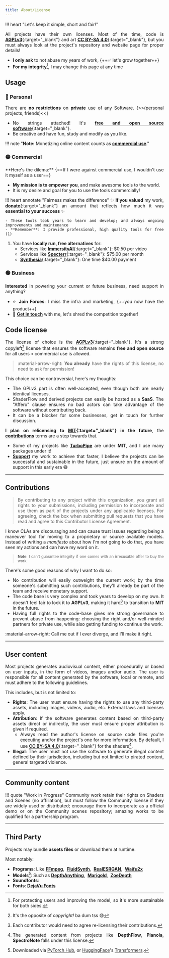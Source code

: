 ```yaml
---
title: About/License
---
```


<div markdown annotate style="text-align: justify">

!!! heart "Let's keep it simple, short and fair!"

All projects have their own licenses. Most of the time, code is [**AGPLv3**](https://www.tldrlegal.com/license/gnu-affero-general-public-license-v3-agpl-3-0){:target="_blank"} and art [**CC BY-SA 4.0**](https://creativecommons.org/licenses/by-sa/4.0/deed.en){:target="_blank"}, but you must always look at the project's repository and website page for proper details!

- **I only ask** to not abuse my years of work, {++✅ let's grow together++}
- **For my integrity**[^integrity], I may change this page at any time

[^integrity]: For protecting users and improving the model, so it's more sustainable for both sides.

## Usage

### 🔴 Personal
There are **no restrictions** on **private** use of any Software. {>>(personal projects, friends)<<}

- No strings attached! It's [**free and open source software**](https://en.wikipedia.org/wiki/Free_and_open-source_software){:target="_blank"}.
- Be creative and have fun, study and modify as you like.

!!! note "**Note:** Monetizing online content counts as [**commercial use**](#commercial-use)."

### 🟡 Commercial
<div class="annotate" markdown>
**Here's the dilema:** {==If I were against commercial use, I wouldn't use it myself as a user==}

- **My mission is to empower you**, and make awesome tools to the world.
- It is my desire and goal for you to use the tools commercially!

!!! heart annotate "Fairness makes the difference"
    ✨ **If you valued** my work, [**donate**](site:about/sponsors){:target="_blank"} an amount that reflects how much it was **essential to your success** ✨

    - These tools took years to learn and develop; and always ongoing improvements and maintenance
    - **Remember**: I provide professional, high quality tools for free (1)

1.  You have **locally run, free alternatives** for:
    - Services like [**ImmersityAI**](https://www.immersity.ai/){:target="_blank"}: $0.50 per video
    - Services like [**Specterr**](https://specterr.com/pricing/){:target="_blank"}: $75.00 per month
    - [**Synthesia**](https://synthesiagame.com/){:target="_blank"}: One time $40.00 payment


### 🟢 Business
**Interested** in powering your current or future business, need support in anything?

- ⭐️ **Join Forces**: I miss the infra and marketing, {++you now have the product++}
- 🚀 [**Get in touch**](site:about/contact) with me, let's shred the competition together!


## Code license

The license of choice is the [**AGPLv3**](https://www.tldrlegal.com/license/gnu-affero-general-public-license-v3-agpl-3-0){:target="_blank"}. It's a strong copyleft[^copyleft] license that ensures the software remains **free and open source** for all users • commercial use is allowed.

[^copyleft]: It's the opposite of _copyright!_ ba dum tss 😅

> :material-arrow-right: **You already** have the rights of this license, no need to ask for permission!

This choice can be controversial, here's my thoughts:

- The GPLv3 part is often well-accepted, even though both are nearly identical licenses.
- ShaderFlow and derived projects can easily be hosted as a **SaaS**. The "Affero" clause ensures no bad actors can take advantage of the software without contributing back.
- It can be a blocker for some businesses, get in touch for further discussion.

**I plan on relicensing to [MIT](https://www.tldrlegal.com/license/mit-license){:target="_blank"} in the future**, the [**contributions**](#contributions) terms are a step towards that.

- Some of my projects like [**TurboPipe**](https://github.com/BrokenSource/TurboPipe) are under **MIT**, and I use many packages under it!
- [**Support**](site:/about/sponsors) my work to achieve that faster, I believe the projects can be successful and sustainable in the future, just unsure on the amount of support in this early era 😅

<hr>

## Contributions

> By contributing to any project within this organization, you grant all rights to your submissions, including permission to incorporate and use them as part of the projects under any applicable licenses. For agreeing, check the box when submitting pull requests that you have read and agree to this Contributor License Agreement.

I know CLAs are discouraging and can cause trust issues regarding being a maneuver tool for moving to a proprietary or source available models. Instead of writing a _manifesto_ about how I'm not going to do that, you have seen my actions and can have my word on it.

> <small>**Note**: I can't guarantee integrity if one comes with an irrecusable offer to buy the work</small>

There's some good reasons of why I want to do so:

- No contribution will easily outweight the current work; by the time someone's submitting such contributions, they'll already be part of the team and receive monetary support.
- The code base is very complex and took years to develop on my own. It doesn't feel fair to lock it to **AGPLv3**, making it hard[^hard] to transition to **MIT** in the future.
- Having full rights to the code-base gives me strong governance to prevent abuse from happening: choosing the right and/or well-minded partners for private use, while also getting funding to continue the work.

[^hard]: Each contributor would need to agree re-licensing their contributions.

:material-arrow-right: Call me out if I ever diverge, and I'll make it right.

<hr>

## User content

Most projects generates audiovisual content, either procedurally or based on user inputs, in the form of videos, images and/or audio. The user is responsible for all content generated by the software, local or remote, and must adhere to the following guidelines.

This includes, but is not limited to:

- **Rights**: The user must ensure having the rights to use any third-party assets, including images, videos, audio, etc. External laws and licenses apply.
- **Attribution**: If the software generates content based on third-party assets direct or indirectly, the user must ensure proper attribution is given if required.
    - Always read the author's license on source code files you're executing and/or the project's one for more information. By default, I use [**CC BY-SA 4.0**](https://creativecommons.org/licenses/by-sa/4.0/deed.en){:target="_blank"} for the shaders[^shaders].
- **Illegal**: The user must not use the software to generate illegal content defined by their jurisdiction, including but not limited to pirated content, general targeted violence.

[^shaders]: The generated content from projects like **DepthFlow**, **Pianola**, **SpectroNote** falls under this license.

<hr>

## Community content

!!! quote "Work in Progress"
    Community work retain their rights on Shaders and Scenes (no affiliation), but must follow the Community license if they are widely used or distributed; encourage them to incorporate as a official demo or on the Community scenes repository; amazing works to be qualified for a partnership program.

<hr>

## Third Party

Projects may bundle **assets files** or download them at runtime.

Most notably:

- **Programs**: Like [**FFmpeg**](https://ffmpeg.org/), &nbsp;[**FluidSynth**](https://www.fluidsynth.org/), &nbsp;[**RealESRGAN**](https://github.com/xinntao/Real-ESRGAN-ncnn-vulkan), &nbsp;[**Waifu2x**](https://github.com/nihui/waifu2x-ncnn-vulkan)
- **Models**[^1]: Such as [**DepthAnything**](https://depth-anything.github.io/), &nbsp;[**Marigold**](https://marigoldmonodepth.github.io/), &nbsp;[**ZoeDepth**](https://github.com/isl-org/ZoeDepth)
- **Soundfonts**:
- **Fonts**: [**DejaVu Fonts**](https://dejavu-fonts.github.io/)

[^1]: Downloaded via [PyTorch Hub](https://pytorch.org/hub/), or [HuggingFace](https://huggingface.co/)'s [Transformers](https://huggingface.co/docs/transformers/index).

</div>